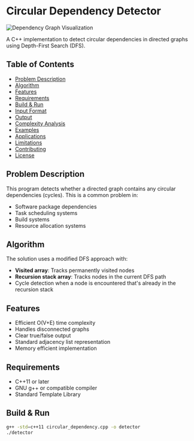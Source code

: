 # Circular Dependency Detector

![Dependency Graph Visualization](https://miro.medium.com/v2/resize:fit:720/format:webp/1*2okQF8QaF_B1j_5v9YJ4FQ.png)

A C++ implementation to detect circular dependencies in directed graphs using Depth-First Search (DFS).

## Table of Contents
- [Problem Description](#problem-description)
- [Algorithm](#algorithm)
- [Features](#features)
- [Requirements](#requirements)
- [Build & Run](#build--run)
- [Input Format](#input-format)
- [Output](#output)
- [Complexity Analysis](#complexity-analysis)
- [Examples](#examples)
- [Applications](#applications)
- [Limitations](#limitations)
- [Contributing](#contributing)
- [License](#license)

## Problem Description
This program detects whether a directed graph contains any circular dependencies (cycles). This is a common problem in:
- Software package dependencies
- Task scheduling systems
- Build systems
- Resource allocation systems

## Algorithm
The solution uses a modified DFS approach with:
- **Visited array**: Tracks permanently visited nodes
- **Recursion stack array**: Tracks nodes in the current DFS path
- Cycle detection when a node is encountered that's already in the recursion stack

## Features
- Efficient O(V+E) time complexity
- Handles disconnected graphs
- Clear true/false output
- Standard adjacency list representation
- Memory efficient implementation

## Requirements
- C++11 or later
- GNU g++ or compatible compiler
- Standard Template Library

## Build & Run
```bash
g++ -std=c++11 circular_dependency.cpp -o detector
./detector